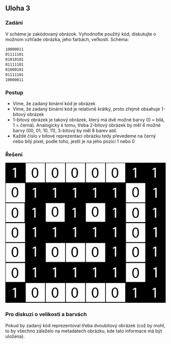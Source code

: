 ## Uloha 3

### Zadání

V schéme je zakódovaný obrázok. Vyhodnoťte použitý kód, diskutujte o možnom vzhľade obrázka,
jeho farbách, veľkosti. Schéma:

```
10000011
01111101
01010101
01111101
01000101
01111101
10000011
```

### Postup

- Víme, že zadaný binární kód je obrázek
- Víme, že zadaný binární kód je relativně krátký, proto zřejmě obsahuje 1-bitový obrázek
- 1-bitový obrázek je takový obrázek, který má dvě možné barvy (0 = bílá, 1 = černá). Analogicky k tomu, třeba 2-bitový obrázek by měl 4 možné barvy (00, 01, 10, 11), 3-bitový by měl 8 barev atd.
- Každé číslo v bitové reprezentaci obrázku tedy převedeme na černý nebo bílý pixel, podle toho, jestli je na jeho pozici 1 nebo 0

### Řešení

![binary image](./uloha3.png "Binarni obrazek")

### Pro diskuzi o velikosti a barvách

Pokud by zadaný kód reprezentoval třeba dvoubitový obrázek (což by mohl, to by všechno záleželo na metadatech obrázku, kde tato informace má být uložena). 